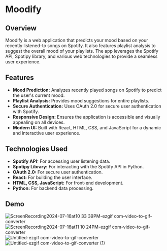 # **Moodify**

## **Overview**
Moodify is a web application that predicts your mood based on your recently listened-to songs on Spotify. It also features playlist analysis to suggest the overall mood of your playlists. The app leverages the Spotify API, Spotipy library, and various web technologies to provide a seamless user experience.

## **Features**
- **Mood Prediction:** Analyzes recently played songs on Spotify to predict the user's current mood.
- **Playlist Analysis:** Provides mood suggestions for entire playlists.
- **Secure Authentication:** Uses OAuth 2.0 for secure user authentication with Spotify.
- **Responsive Design:** Ensures the application is accessible and visually appealing on all devices.
- **Modern UI:** Built with React, HTML, CSS, and JavaScript for a dynamic and interactive user experience.

## **Technologies Used**
- **Spotify API:** For accessing user listening data.
- **Spotipy Library:** For interacting with the Spotify API in Python.
- **OAuth 2.0:** For secure user authentication.
- **React:** For building the user interface.
- **HTML, CSS, JavaScript:** For front-end development.
- **Python:** For backend data processing.

## **Demo**
![ScreenRecording2024-07-16at10 33 39PM-ezgif com-video-to-gif-converter](https://github.com/user-attachments/assets/c31d281a-43cb-431a-bfea-72fa1c66959b)
![ScreenRecording2024-07-16at11 10 24PM-ezgif com-video-to-gif-converter](https://github.com/user-attachments/assets/ed256715-098f-4780-ad30-85da1265fe49)
![Untitled-ezgif com-video-to-gif-converter](https://github.com/user-attachments/assets/dd68f43c-7d09-4741-8837-7f448dea27bc)
![Untitled-ezgif com-video-to-gif-converter (1)](https://github.com/user-attachments/assets/b93b5a93-d4f1-41c3-8bf7-1c9388e60d88)

